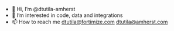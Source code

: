 - 👋 Hi, I’m @dtutila-amherst
- 👀 I’m interested in code, data and integrations
- 📫 How to reach me dtutila@fortimize.com dtutila@amherst.com

<!---
dtutila-amherst/dtutila-amherst is a ✨ special ✨ repository because its `README.md` (this file) appears on your GitHub profile.
You can click the Preview link to take a look at your changes.
--->
